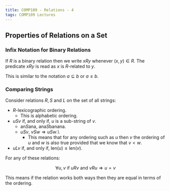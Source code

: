 ```yaml
---
title: COMP109 - Relations - 4
tags: COMP109 Lectures
---
```

## Properties of Relations on a Set
### Infix Notation for Binary Relations
If $R$ is a binary relation then we write $xRy$ whenever $(x,y)\in R$. The predicate $xRy$ is read as $x$ is $R$-related to $y$.

This is similar to the notation $a\subseteq b$ or $a\leq b$. 

### Comparing Strings
Consider relations $R,S$ and $L$ on the set of all strings:

* $R$-lexicographic ordering.
	* This is alphabetic ordering.
* $uSv$ if, and only if, $u$ is a sub-string of $v$.
	* $\text{an}S\text{ana},\ \text{ana}S\text{banana}$.
	* $uSv,\ vSw\Rightarrow uSw$.\
		* This means that for any ordering such as $u$ then $v$ the ordering of $u$ and $w$ is also true provided that we know that $v<w$.
* $uLv$ if, and only if, $\text{len}(u)\leq \text{len}(v)$.

For any of these relations:

$$\forall u,v \text{ if } uRv \text{ and } vRu\Rightarrow u=v$$

This means if the relation works both ways then they are equal in terms of the ordering.